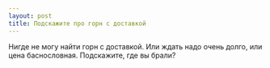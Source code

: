 ```yaml
---
layout: post 
title: Подскажите про горн с доставкой 
--- 
```

Нигде не могу найти горн с доставкой. Или ждать надо очень долго, или цена баснословная. Подскажите, где вы брали?